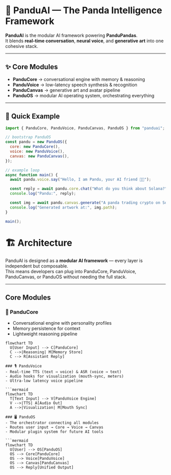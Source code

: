 # 🐼 PanduAI — The Panda Intelligence Framework

**PanduAI** is the modular AI framework powering **PanduPandas**.  
It blends **real-time conversation**, **neural voice**, and **generative art** into one cohesive stack.  

---

## ✨ Core Modules

- **PanduCore** → conversational engine with memory & reasoning  
- **PanduVoice** → low-latency speech synthesis & recognition  
- **PanduCanvas** → generative art and avatar pipeline  
- **PanduOS** → modular AI operating system, orchestrating everything  

---

## 🚀 Quick Example

```js
import { PanduCore, PanduVoice, PanduCanvas, PanduOS } from "panduai";

// bootstrap PanduOS
const pandu = new PanduOS({
  core: new PanduCore(),
  voice: new PanduVoice(),
  canvas: new PanduCanvas(),
});

// example loop
async function main() {
  await pandu.voice.say("Hello, I am Pandu, your AI friend 🐼✨");

  const reply = await pandu.core.chat("What do you think about Solana?");
  console.log("Pandu:", reply);

  const img = await pandu.canvas.generate("A panda trading crypto on Solana");
  console.log("Generated artwork at:", img.path);
}

main();
```
# 🏗  Architecture

PanduAI is designed as a **modular AI framework** — every layer is independent but composable.  
This means developers can plug into PanduCore, PanduVoice, PanduCanvas, or PanduOS without needing the full stack.

---

## Core Modules

### 🐼 PanduCore
- Conversational engine with personality profiles  
- Memory persistence for context  
- Lightweight reasoning pipeline  

```mermaid
flowchart TD
  U[User Input] --> C[PanduCore]
  C -->|Reasoning| M[Memory Store]
  C --> R[Assistant Reply]

### 🎙 PanduVoice
- Real-time TTS (text → voice) & ASR (voice → text)
- Audio hooks for visualization (mouth-sync, meters)
- Ultra-low latency voice pipeline

```mermaid
flowchart TD
  T[Text Input] --> V[PanduVoice Engine]
  V -->|TTS| A[Audio Out]
  A -->|Visualization| M[Mouth Sync]

### 🖥 PanduOS
- The orchestrator connecting all modules
- Routes user input → Core → Voice → Canvas
- Modular plugin system for future AI tools

```mermaid
flowchart TD
  U[User] --> OS[PanduOS]
  OS --> Core[PanduCore]
  OS --> Voice[PanduVoice]
  OS --> Canvas[PanduCanvas]
  OS --> Reply[Unified Output]
